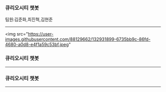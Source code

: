 ### 큐리오시티 챗봇
팀원:김준화,최진혁,김현준
<hr/>



<img src="https://user-images.githubusercontent.com/88129662/132931899-6735bb9c-86fd-4680-a0d8-e4f1a59c53bf.jpeg"


### 큐리오시티 챗봇




<hr/>

### 큐리오시티 챗봇




<hr/>


